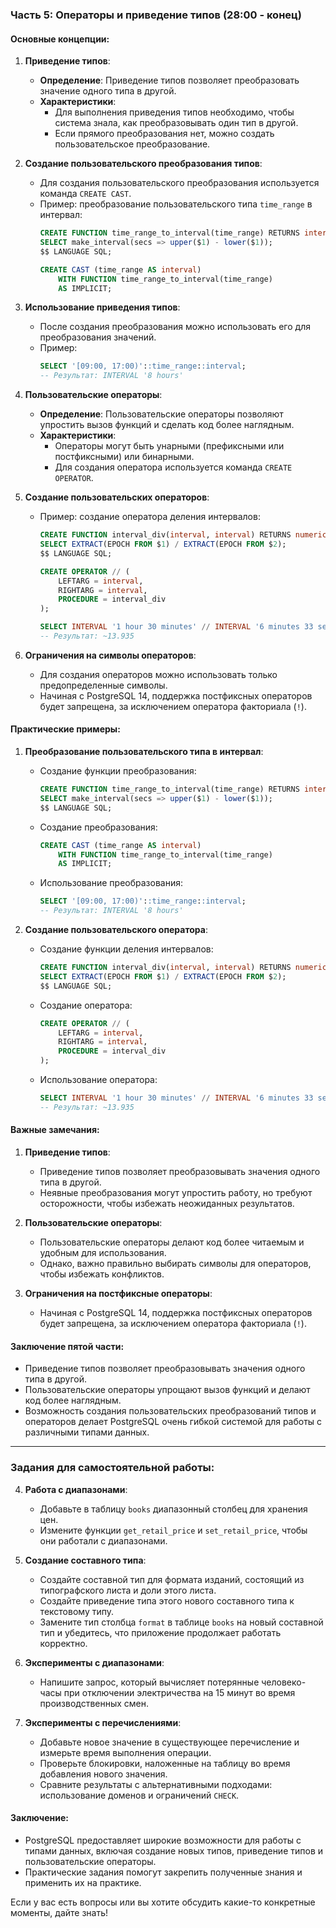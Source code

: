 ### Часть 5: Операторы и приведение типов (28:00 - конец)

#### Основные концепции:

1. **Приведение типов**:
   - **Определение**: Приведение типов позволяет преобразовать значение одного типа в другой.
   - **Характеристики**:
     - Для выполнения приведения типов необходимо, чтобы система знала, как преобразовывать один тип в другой.
     - Если прямого преобразования нет, можно создать пользовательское преобразование.

2. **Создание пользовательского преобразования типов**:
   - Для создания пользовательского преобразования используется команда `CREATE CAST`.
   - Пример: преобразование пользовательского типа `time_range` в интервал:
     ```sql
     CREATE FUNCTION time_range_to_interval(time_range) RETURNS interval AS $$
     SELECT make_interval(secs => upper($1) - lower($1));
     $$ LANGUAGE SQL;

     CREATE CAST (time_range AS interval)
         WITH FUNCTION time_range_to_interval(time_range)
         AS IMPLICIT;
     ```

3. **Использование приведения типов**:
   - После создания преобразования можно использовать его для преобразования значений.
   - Пример:
     ```sql
     SELECT '[09:00, 17:00)'::time_range::interval;
     -- Результат: INTERVAL '8 hours'
     ```

4. **Пользовательские операторы**:
   - **Определение**: Пользовательские операторы позволяют упростить вызов функций и сделать код более наглядным.
   - **Характеристики**:
     - Операторы могут быть унарными (префиксными или постфиксными) или бинарными.
     - Для создания оператора используется команда `CREATE OPERATOR`.

5. **Создание пользовательских операторов**:
   - Пример: создание оператора деления интервалов:
     ```sql
     CREATE FUNCTION interval_div(interval, interval) RETURNS numeric AS $$
     SELECT EXTRACT(EPOCH FROM $1) / EXTRACT(EPOCH FROM $2);
     $$ LANGUAGE SQL;

     CREATE OPERATOR // (
         LEFTARG = interval,
         RIGHTARG = interval,
         PROCEDURE = interval_div
     );

     SELECT INTERVAL '1 hour 30 minutes' // INTERVAL '6 minutes 33 seconds';
     -- Результат: ~13.935
     ```

6. **Ограничения на символы операторов**:
   - Для создания операторов можно использовать только предопределенные символы.
   - Начиная с PostgreSQL 14, поддержка постфиксных операторов будет запрещена, за исключением оператора факториала (`!`).

#### Практические примеры:

1. **Преобразование пользовательского типа в интервал**:
   - Создание функции преобразования:
     ```sql
     CREATE FUNCTION time_range_to_interval(time_range) RETURNS interval AS $$
     SELECT make_interval(secs => upper($1) - lower($1));
     $$ LANGUAGE SQL;
     ```
   - Создание преобразования:
     ```sql
     CREATE CAST (time_range AS interval)
         WITH FUNCTION time_range_to_interval(time_range)
         AS IMPLICIT;
     ```
   - Использование преобразования:
     ```sql
     SELECT '[09:00, 17:00)'::time_range::interval;
     -- Результат: INTERVAL '8 hours'
     ```

2. **Создание пользовательского оператора**:
   - Создание функции деления интервалов:
     ```sql
     CREATE FUNCTION interval_div(interval, interval) RETURNS numeric AS $$
     SELECT EXTRACT(EPOCH FROM $1) / EXTRACT(EPOCH FROM $2);
     $$ LANGUAGE SQL;
     ```
   - Создание оператора:
     ```sql
     CREATE OPERATOR // (
         LEFTARG = interval,
         RIGHTARG = interval,
         PROCEDURE = interval_div
     );
     ```
   - Использование оператора:
     ```sql
     SELECT INTERVAL '1 hour 30 minutes' // INTERVAL '6 minutes 33 seconds';
     -- Результат: ~13.935
     ```

#### Важные замечания:

1. **Приведение типов**:
   - Приведение типов позволяет преобразовывать значения одного типа в другой.
   - Неявные преобразования могут упростить работу, но требуют осторожности, чтобы избежать неожиданных результатов.

2. **Пользовательские операторы**:
   - Пользовательские операторы делают код более читаемым и удобным для использования.
   - Однако, важно правильно выбирать символы для операторов, чтобы избежать конфликтов.

3. **Ограничения на постфиксные операторы**:
   - Начиная с PostgreSQL 14, поддержка постфиксных операторов будет запрещена, за исключением оператора факториала (`!`).

#### Заключение пятой части:
- Приведение типов позволяет преобразовывать значения одного типа в другой.
- Пользовательские операторы упрощают вызов функций и делают код более наглядным.
- Возможность создания пользовательских преобразований типов и операторов делает PostgreSQL очень гибкой системой для работы с различными типами данных.

---

### Задания для самостоятельной работы:

4. **Работа с диапазонами**:
   - Добавьте в таблицу `books` диапазонный столбец для хранения цен.
   - Измените функции `get_retail_price` и `set_retail_price`, чтобы они работали с диапазонами.

5. **Создание составного типа**:
   - Создайте составной тип для формата изданий, состоящий из типографского листа и доли этого листа.
   - Создайте приведение типа этого нового составного типа к текстовому типу.
   - Замените тип столбца `format` в таблице `books` на новый составной тип и убедитесь, что приложение продолжает работать корректно.

6. **Эксперименты с диапазонами**:
   - Напишите запрос, который вычисляет потерянные человеко-часы при отключении электричества на 15 минут во время производственных смен.

7. **Эксперименты с перечислениями**:
   - Добавьте новое значение в существующее перечисление и измерьте время выполнения операции.
   - Проверьте блокировки, наложенные на таблицу во время добавления нового значения.
   - Сравните результаты с альтернативными подходами: использование доменов и ограничений `CHECK`.

#### Заключение:
- PostgreSQL предоставляет широкие возможности для работы с типами данных, включая создание новых типов, приведение типов и пользовательские операторы.
- Практические задания помогут закрепить полученные знания и применить их на практике.

Если у вас есть вопросы или вы хотите обсудить какие-то конкретные моменты, дайте знать!